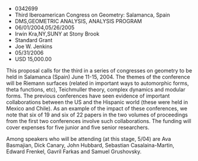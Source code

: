 
* 0342699
* Third Iberoamerican Congress on Geometry: Salamanca, Spain
* DMS,GEOMETRIC ANALYSIS, ANALYSIS PROGRAM
* 06/01/2004,05/26/2005
* Irwin Kra,NY,SUNY at Stony Brook
* Standard Grant
* Joe W. Jenkins
* 05/31/2006
* USD 15,000.00

This proposal calls for the third in a series of congresses on geometry to be
held in Salamanca (Spain) June 11-15, 2004. The themes of the conference will be
Riemann surfaces (related in important ways to automorphic forms, theta
functions, etc), Teichmuller theory, complex dynamics and modular forms. The
previous conferences have seen evidence of important collaborations between the
US and the Hispanic world (these were held in Mexico and Chile). As an example
of the impact of these conferences, we note that six of 19 and six of 22 papers
in the two volumes of proceedings from the first two conferences involve such
collaborations. The funding will cover expenses for five junior and five senior
researchers.

Among speakers who will be attending (at this stage, 5/04) are Ava Basmajian,
Dick Canary, John Hubbard, Sebastian Casalaina-Martin, Edward Frenkel, Gavril
Farkas and Samuel Grushovsky.


